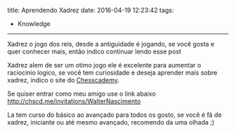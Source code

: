 title: Aprendendo Xadrez
date: 2016-04-19 12:23:42
tags:
 - Knowledge
---
Xadrez o jogo dos reis, desde a antiguidade é jogando, se você gosta e quer conhecer mais, então indico continuar lendo esse post
<!--more-->
Xadrez alem de ser um otimo jogo ele é excelente para aumentar o raciocinio logico, se você tem curiosidade e deseja aprender mais sobre xadrez, indico o site do [Chesscademy](https://www.chesscademy.com/ "Site Oficial").

Se quiser entrar como meu amigo use o link abaixo
http://chscd.me/invitations/WalterNascimento

La tem curso do básico ao avançado para todos os gosto, se você é fã de xadrez, iniciante ou até mesmo avançado, recomendo da uma olhada ;)